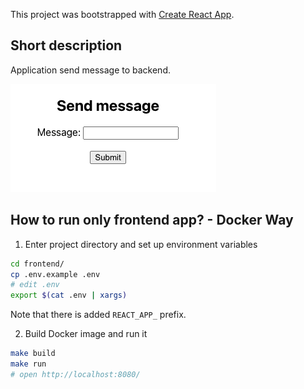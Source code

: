 This project was bootstrapped with [Create React App](https://github.com/facebook/create-react-app).

## Short description

Application send message to backend.

![frontend interface](frontend.png)


## How to run only frontend app? - Docker Way

1. Enter project directory and set up environment variables

```bash
cd frontend/
cp .env.example .env
# edit .env
export $(cat .env | xargs)
```

Note that there is added `REACT_APP_` prefix.


2. Build Docker image and run it

```bash
make build
make run
# open http://localhost:8080/
```
